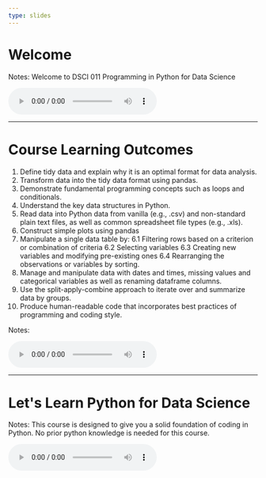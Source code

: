 ```yaml
---
type: slides
---
```


# Welcome 

Notes: Welcome to DSCI 011 Programming in Python for Data Science  
<html>
<audio controls >
  <source src="/placeholder_audio.mp3" />
</audio></html>

---

# Course Learning Outcomes 

1. Define tidy data and explain why it is an optimal format for data analysis.
1. Transform data into the tidy data format using pandas.
1. Demonstrate fundamental programming concepts such as loops and conditionals.
1. Understand the key data structures in Python.
1. Read data into Python data from vanilla (e.g., .csv) and non-standard plain text files, as well as common spreadsheet file types (e.g., .xls).
1. Construct simple plots using pandas
1. Manipulate a single data table by:
    6.1 Filtering rows based on a criterion or combination of criteria
    6.2 Selecting variables
    6.3 Creating new variables and modifying pre-existing ones
    6.4 Rearranging the observations or variables by sorting.
1. Manage and manipulate data with dates and times, missing values and categorical variables as well as renaming dataframe columns.
1. Use the split-apply-combine approach to iterate over and summarize data by groups.
1. Produce human-readable code that incorporates best practices of programming and coding style.


Notes:
<html>
<audio controls >
  <source src="/placeholder_audio.mp3" />
</audio></html>
 
---

# Let's Learn Python for Data Science  

Notes: This course is designed to give you a solid foundation of coding in Python. No prior python knowledge is needed for this course. 

<html>
<audio controls >
  <source src="/module0/511_Module0.mp3" />
</audio></html>